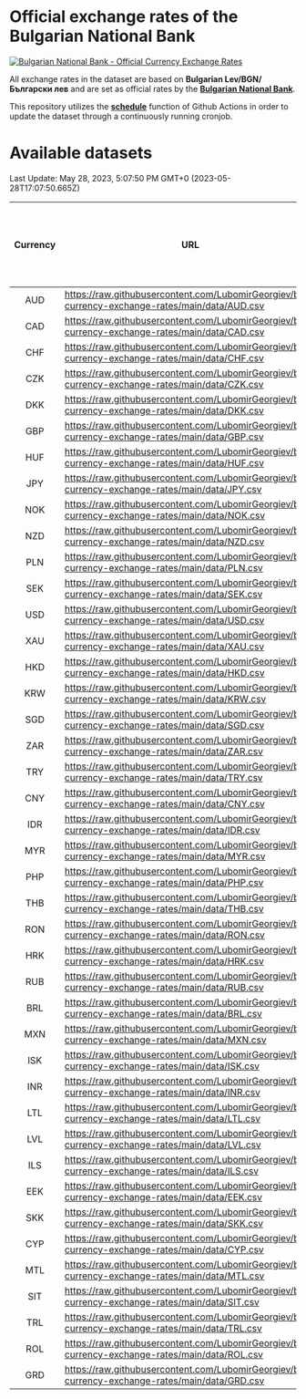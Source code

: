 # Official exchange rates of the Bulgarian National Bank

[![Bulgarian National Bank - Official Currency Exchange Rates](https://github.com/LubomirGeorgiev/bnb-currency-exchange-rates/actions/workflows/update-rates.yml/badge.svg?branch=main)](https://github.com/LubomirGeorgiev/bnb-currency-exchange-rates/actions/workflows/update-rates.yml)

All exchange rates in the dataset are based on **Bulgarian Lev/BGN/Български лев** and are set as official rates by the [**Bulgarian National Bank**](https://www.bnb.bg/Statistics/StExternalSector/StExchangeRates/StERForeignCurrencies/index.htm?toLang=_EN).

This repository utilizes the [**schedule**](https://docs.github.com/en/actions/reference/events-that-trigger-workflows) function of Github Actions in order to update the dataset through a continuously running cronjob.

# Available datasets

<!-- START LINKS (DO NOT EVER FU*ING DELETE THIS COMMENT FOR THE LOVE OF YOUR LIFE!!! IF YOU ARE CURIOS HOW IT WORKS, YOU CAN HAVE A LOOK AT ./src/updateReadme.ts) -->

Last Update: May 28, 2023, 5:07:50 PM GMT+0 (2023-05-28T17:07:50.665Z)

| Currency | URL                                                                                             | Number of records | Number of missing days that were filled in |
| :------: | ----------------------------------------------------------------------------------------------- | :---------------: | :----------------------------------------: |
|   AUD    | https://raw.githubusercontent.com/LubomirGeorgiev/bnb-currency-exchange-rates/main/data/AUD.csv |       8504        |                    2627                    |
|   CAD    | https://raw.githubusercontent.com/LubomirGeorgiev/bnb-currency-exchange-rates/main/data/CAD.csv |       8504        |                    2627                    |
|   CHF    | https://raw.githubusercontent.com/LubomirGeorgiev/bnb-currency-exchange-rates/main/data/CHF.csv |       8504        |                    2627                    |
|   CZK    | https://raw.githubusercontent.com/LubomirGeorgiev/bnb-currency-exchange-rates/main/data/CZK.csv |       8504        |                    2627                    |
|   DKK    | https://raw.githubusercontent.com/LubomirGeorgiev/bnb-currency-exchange-rates/main/data/DKK.csv |       8504        |                    2627                    |
|   GBP    | https://raw.githubusercontent.com/LubomirGeorgiev/bnb-currency-exchange-rates/main/data/GBP.csv |       8504        |                    2627                    |
|   HUF    | https://raw.githubusercontent.com/LubomirGeorgiev/bnb-currency-exchange-rates/main/data/HUF.csv |       8504        |                    2627                    |
|   JPY    | https://raw.githubusercontent.com/LubomirGeorgiev/bnb-currency-exchange-rates/main/data/JPY.csv |       8504        |                    2627                    |
|   NOK    | https://raw.githubusercontent.com/LubomirGeorgiev/bnb-currency-exchange-rates/main/data/NOK.csv |       8504        |                    2627                    |
|   NZD    | https://raw.githubusercontent.com/LubomirGeorgiev/bnb-currency-exchange-rates/main/data/NZD.csv |       8504        |                    2627                    |
|   PLN    | https://raw.githubusercontent.com/LubomirGeorgiev/bnb-currency-exchange-rates/main/data/PLN.csv |       8504        |                    2627                    |
|   SEK    | https://raw.githubusercontent.com/LubomirGeorgiev/bnb-currency-exchange-rates/main/data/SEK.csv |       8504        |                    2627                    |
|   USD    | https://raw.githubusercontent.com/LubomirGeorgiev/bnb-currency-exchange-rates/main/data/USD.csv |       8504        |                    2627                    |
|   XAU    | https://raw.githubusercontent.com/LubomirGeorgiev/bnb-currency-exchange-rates/main/data/XAU.csv |       8504        |                    2629                    |
|   HKD    | https://raw.githubusercontent.com/LubomirGeorgiev/bnb-currency-exchange-rates/main/data/HKD.csv |       8204        |                    2538                    |
|   KRW    | https://raw.githubusercontent.com/LubomirGeorgiev/bnb-currency-exchange-rates/main/data/KRW.csv |       8204        |                    2538                    |
|   SGD    | https://raw.githubusercontent.com/LubomirGeorgiev/bnb-currency-exchange-rates/main/data/SGD.csv |       8204        |                    2538                    |
|   ZAR    | https://raw.githubusercontent.com/LubomirGeorgiev/bnb-currency-exchange-rates/main/data/ZAR.csv |       8204        |                    2538                    |
|   TRY    | https://raw.githubusercontent.com/LubomirGeorgiev/bnb-currency-exchange-rates/main/data/TRY.csv |       6688        |                    2070                    |
|   CNY    | https://raw.githubusercontent.com/LubomirGeorgiev/bnb-currency-exchange-rates/main/data/CNY.csv |       6568        |                    2034                    |
|   IDR    | https://raw.githubusercontent.com/LubomirGeorgiev/bnb-currency-exchange-rates/main/data/IDR.csv |       6568        |                    2034                    |
|   MYR    | https://raw.githubusercontent.com/LubomirGeorgiev/bnb-currency-exchange-rates/main/data/MYR.csv |       6568        |                    2034                    |
|   PHP    | https://raw.githubusercontent.com/LubomirGeorgiev/bnb-currency-exchange-rates/main/data/PHP.csv |       6568        |                    2034                    |
|   THB    | https://raw.githubusercontent.com/LubomirGeorgiev/bnb-currency-exchange-rates/main/data/THB.csv |       6568        |                    2034                    |
|   RON    | https://raw.githubusercontent.com/LubomirGeorgiev/bnb-currency-exchange-rates/main/data/RON.csv |       6509        |                    2016                    |
|   HRK    | https://raw.githubusercontent.com/LubomirGeorgiev/bnb-currency-exchange-rates/main/data/HRK.csv |       6421        |                    1985                    |
|   RUB    | https://raw.githubusercontent.com/LubomirGeorgiev/bnb-currency-exchange-rates/main/data/RUB.csv |       6117        |                    1888                    |
|   BRL    | https://raw.githubusercontent.com/LubomirGeorgiev/bnb-currency-exchange-rates/main/data/BRL.csv |       5600        |                    1739                    |
|   MXN    | https://raw.githubusercontent.com/LubomirGeorgiev/bnb-currency-exchange-rates/main/data/MXN.csv |       5600        |                    1739                    |
|   ISK    | https://raw.githubusercontent.com/LubomirGeorgiev/bnb-currency-exchange-rates/main/data/ISK.csv |       5506        |                    1707                    |
|   INR    | https://raw.githubusercontent.com/LubomirGeorgiev/bnb-currency-exchange-rates/main/data/INR.csv |       5231        |                    1623                    |
|   LTL    | https://raw.githubusercontent.com/LubomirGeorgiev/bnb-currency-exchange-rates/main/data/LTL.csv |       5147        |                    1576                    |
|   LVL    | https://raw.githubusercontent.com/LubomirGeorgiev/bnb-currency-exchange-rates/main/data/LVL.csv |       4784        |                    1464                    |
|   ILS    | https://raw.githubusercontent.com/LubomirGeorgiev/bnb-currency-exchange-rates/main/data/ILS.csv |       4509        |                    1406                    |
|   EEK    | https://raw.githubusercontent.com/LubomirGeorgiev/bnb-currency-exchange-rates/main/data/EEK.csv |       3992        |                    1218                    |
|   SKK    | https://raw.githubusercontent.com/LubomirGeorgiev/bnb-currency-exchange-rates/main/data/SKK.csv |       2968        |                    910                     |
|   CYP    | https://raw.githubusercontent.com/LubomirGeorgiev/bnb-currency-exchange-rates/main/data/CYP.csv |       2900        |                    884                     |
|   MTL    | https://raw.githubusercontent.com/LubomirGeorgiev/bnb-currency-exchange-rates/main/data/MTL.csv |       2600        |                    795                     |
|   SIT    | https://raw.githubusercontent.com/LubomirGeorgiev/bnb-currency-exchange-rates/main/data/SIT.csv |       2538        |                    774                     |
|   TRL    | https://raw.githubusercontent.com/LubomirGeorgiev/bnb-currency-exchange-rates/main/data/TRL.csv |       1816        |                    557                     |
|   ROL    | https://raw.githubusercontent.com/LubomirGeorgiev/bnb-currency-exchange-rates/main/data/ROL.csv |       1695        |                    522                     |
|   GRD    | https://raw.githubusercontent.com/LubomirGeorgiev/bnb-currency-exchange-rates/main/data/GRD.csv |        359        |                    107                     |

<!-- END LINKS (DO NOT EVER FU*ING DELETE THIS COMMENT FOR THE LOVE OF YOUR LIFE!!! IF YOU ARE CURIOS HOW IT WORKS, YOU CAN HAVE A LOOK AT ./src/updateReadme.ts) -->

